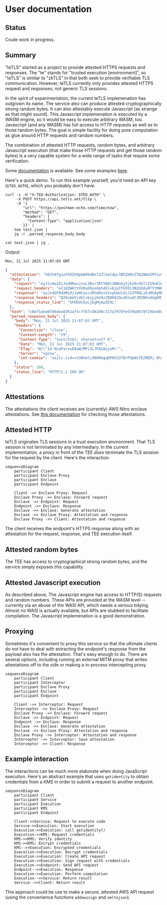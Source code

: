 # User documentation

## Status

Crude work in progress.


## Summary

"teTLS" started as a project to provide attested HTTPS requests and
responses.  The "te" stands for "trusted execution [environment]", so
"teTLS" is similar to "zkTLS" in that both seek to provide verifiable
TLS communication. However, teTLS currently only provides attested
HTTPS request and responses, not generic TLS sessions.

In the spirit of experimentation, the current teTLS implemenation has
outgrown its name.  The service also can produce attested
cryptographically strong random bytes.  It can also attestably execute
Javascript (as strange as that might sound).  This Javascript
implemenation is executed by a WASM engine, so it would be easy to
execute arbitrary WASM, too.  Javascript (and any WASM) has full
access to HTTP requests as well as to those random bytes.  The goal is
simple facility for doing pure computation as glue around HTTP
requests and random numbers.

The combination of attested HTTP requests, random bytes, and
arbitrary Javascript execution (that make those HTTP requests and get
those random bytes) is a very capable system for a wide range of
tasks that require some verification.

Some [documentation](api.md) is available.  See some examples
[here](../examples).

Here's a quick demo.  To run this example yourself, you'd need an API
key (`$TEO_AUTH`), which you probably don't have.

```Shell
curl -s -H "X-TEO-Authorization: $TEO_AUTH" \
     -X POST https://api.tetls.net/tlsp \
     -d '{
        "url": "https://postman-echo.com/time/now",
        "method": "GET",
        "headers": {
          "Content-Type": "application/json"
        }}' |
    tee test.json |
    jq -r .parsed_response_body.body

cat test.json | jq . 
```

Output:

```
Mon, 21 Jul 2025 11:07:03 GMT
```

```json
{
  "attestation": "hEShATgioFkRIb9pbW9kdWxlX2lkeCdpLTBhZmMzZTA2NmU3MTcwYTI5LWVu [and 5932 more bytes]",
  "data": {
    "request": "eyJ1cmwiOiJodHRwczovL3Bvc3RtYW4tZWNoby5jb20vdGltZS9ub3ciLCJt [and 80 more bytes]",
    "request_headers": "eC10ZW8tYXV0aG9yaXphdGlvbjpITUFDLVNIQS0yNTYtMWQ2NzNlMjY0YzJk [and 236 more bytes]",
    "response": "eyJzdGF0dXMiOjIwMCwic3RhdHVzX2xpbmUiOiJIVFRQLzEuMSAyMDAgT0si [and 488 more bytes]",
    "response_headers": "Q29ubmVjdGlvbjpjbG9zZQ0KQ29udGVudC1MZW5ndGg6MjkNCkNvbnRlbnQt [and 328 more bytes]",
    "response_status_line": "SFRUUC8xLjEgMjAwIE9L"
  },
  "hash": "c8ef5aba07d64ee8361af5cff67c08100c317a7970fed70a0878f29be40a [and 4 more bytes]",
  "parsed_response_body": {
    "body": "Mon, 21 Jul 2025 11:07:03 GMT",
    "headers": {
      "Connection": "close",
      "Content-Length": "29",
      "Content-Type": "text/html; charset=utf-8",
      "Date": "Mon, 21 Jul 2025 11:07:03 GMT",
      "ETag": "W/\"1d-0LmParvu8AuW/MPi3LJPA2AqjoM\"",
      "Server": "nginx",
      "set-cookie": "sails.sid=s%3Ahmlcd6KRmgqDPHCG3TBrPOpWzfEZNERj.N%2BUIONfEsI1 [and 50 more bytes]"
    },
    "status": 200,
    "status_line": "HTTP/1.1 200 OK"
  }
}
```

## Attestations

The attestations the client receives are (currently) AWS Nitro enclave
attestations.  See [this
documentation](https://aws.amazon.com/blogs/compute/validating-attestation-documents-produced-by-aws-nitro-enclaves/)
for checking those attestations.


## Attested HTTP

teTLS originates TLS sessions in a trust execution environment.  That
TLS session is not terminated by any intermediary.  In the current
implementation, a proxy in front of the TEE _does_ terminate the TLS
session for the request by the client. Here's the interaction:

```mermaid
sequenceDiagram
    participant Client
    participant Enclave Proxy
    participant Enclave
    participant Endpoint

    Client ->> Enclave Proxy: Request
    Enclave Proxy ->> Enclave: Forward request
    Enclave ->> Endpoint: Request
    Endpoint ->> Enclave: Response
    Enclave ->> Enclave: Generate attestation
    Enclave ->> Enclave Proxy: Attestation and response
    Enclave Proxy ->> Client: Attestation and response
```

The client receives the endpoint's HTTPS response along with an
attestation for the request, response, and TEE execution itself.

## Attested random bytes

The TEE has access to cryptographical strong random bytes, and the
service simply exposes this capability.

## Attested Javascript execution

As described above, The Javascript engine has access to HTTP(S)
requests and random numbers.  These APIs are provided at the WASM
level -- currently via an abuse of the WASI API, which needs a serious
tidying.  Almost no WASI is actually available, but APIs are stubbed
to facilitate compilation.  The Javascript implemenation is a good
demonstration.

## Proxying

Sometimes it's convenient to proxy this service so that the ultimate
clients do not have to deal with extracting the endpoint's response
from the payload also has the attestation.  That's easy enough to
do. There are several options, including running an external MITM
proxy that writes attestations off to the side or making a in-process
intercepting proxy.

```mermaid
sequenceDiagram
    participant Client
	participant Interceptor
    participant Enclave Proxy
    participant Enclave
    participant Endpoint

    Client ->> Interceptor: Request
    Interceptor ->> Enclave Proxy: Request
    Enclave Proxy ->> Enclave: Forward request
    Enclave ->> Endpoint: Request
    Endpoint ->> Enclave: Response
    Enclave ->> Enclave: Generate attestation
    Enclave ->> Enclave Proxy: Attestation and response
    Enclave Proxy ->> Interceptor: Attestation and response
    Interceptor ->> Interceptor: Save attestation
    Interceptor ->> Client: Response
```

## Example interaction

The interactions can be much more elaborate when doing JavaScript
execution.  Here's an abstract example that uses `getidentity` to
obtain credentials from a KMS in order to submit a request to another
endpoint.

```mermaid
sequenceDiagram
    participant Client
    participant Service
    participant Execution
    participant KMS
    participant Endpoint

    Client->>Service: Request to execute code
    Service->>Execution: Start execution
    Execution->>Execution: call getidentity()
    Execution->>KMS: Request credentials
    KMS->>KMS: Verify identity
    KMS->>KMS: Encrypt credentials
    KMS-->>Execution: Encrypted credentials
    Execution->>Execution: Decrypt credentials
    Execution->>Execution: Create API request
    Execution->>Execution: Sign request with credentials
    Execution->>Endpoint: Send API request
    Endpoint-->>Execution: Response
    Execution->>Execution: Perform computation
    Execution-->>Service: Return result
    Service-->>Client: Return result
```	

This approach could be use to make a secure, attested AWS API request
(using the convenience functions `addawssign` and `xmltojson`).

